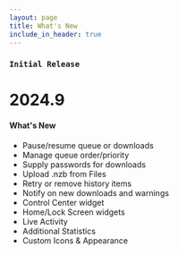 ```yaml
---
layout: page
title: What's New
include_in_header: true
---
```


### `Initial Release`
# **2024.9**

#### What's New
 - Pause/resume queue or downloads
 - Manage queue order/priority
 - Supply passwords for downloads
 - Upload .nzb from Files
 - Retry or remove history items
 - Notify on new downloads and warnings
 - Control Center widget
 - Home/Lock Screen widgets
 - Live Activity
 - Additional Statistics
 - Custom Icons & Appearance

<br>
